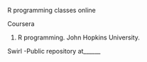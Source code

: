 R programming classes online

Coursera
1. R programming. John Hopkins University. 


Swirl
-Public repository at______

